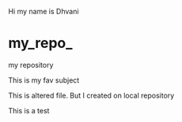 Hi my name is Dhvani

# my_repo_
my repository

This is my fav subject

This is altered file.
But I created on local repository

This is a test 
